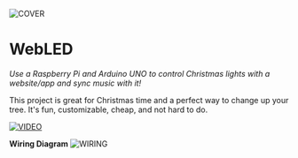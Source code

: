 ![COVER](https://user-images.githubusercontent.com/72550915/160230634-3bb080e2-5e21-42dc-bf8e-9ee3c059b87f.png)
# WebLED
_Use a Raspberry Pi and Arduino UNO to control Christmas lights with a website/app and sync music with it!_

This project is great for Christmas time and a perfect way to change up your tree. It's fun, customizable, cheap, and not hard to do.

[![VIDEO](https://img.youtube.com/vi/4WLUqSsakPU/0.jpg)](https://www.youtube.com/watch?v=4WLUqSsakPU)

**Wiring Diagram**
![WIRING](https://user-images.githubusercontent.com/72550915/160230662-d4778bde-0ba9-4036-ad15-ae550828e2eb.png)

